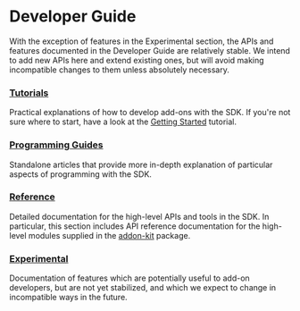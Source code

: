 # Developer Guide #

With the exception of features in the Experimental section, the APIs and
features documented in the Developer Guide are relatively stable.  We intend
to add new APIs here and extend existing ones, but will avoid making
incompatible changes to them unless absolutely necessary.

### [Tutorials](/dev-guide/addon-development/tutorials) ###
Practical explanations of how to develop add-ons with the SDK. If you're not
sure where to start, have a look at the [Getting
 Started](/dev-guide/addon-development/getting-started) tutorial.

### [Programming Guides](/dev-guide/addon-development/guides) ###
Standalone articles that provide more in-depth explanation of particular
aspects of programming with the SDK.

### [Reference](/dev-guide/addon-development/reference) ###
Detailed documentation for the high-level APIs and tools in the SDK. In
particular, this section includes API reference documentation for the
high-level modules supplied in the [addon-kit](/packages/addon-kit) package.

### [Experimental](/dev-guide/addon-development/experimental) ###
Documentation of features which are potentially useful to add-on developers,
but are not yet stabilized, and which we expect to change in incompatible
ways in the future.
